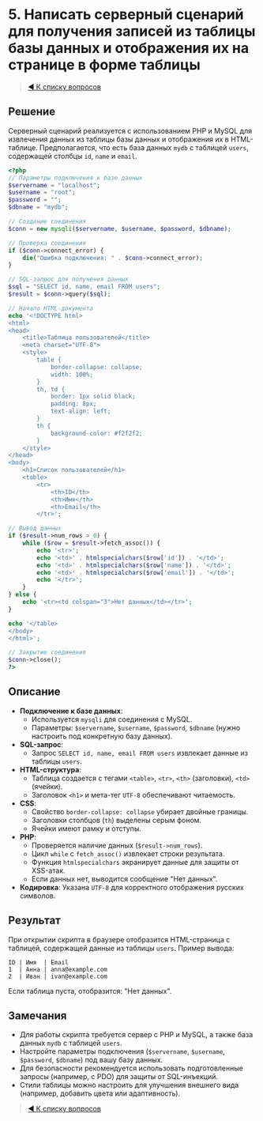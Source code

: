 # 5. Написать серверный сценарий для получения записей из таблицы базы данных и отображения их на странице в форме таблицы

> [◀️ К списку вопросов](../README.md#практические_задания)

## Решение

Серверный сценарий реализуется с использованием PHP и MySQL для извлечения данных из таблицы базы данных и отображения их в HTML-таблице. Предполагается, что есть база данных `mydb` с таблицей `users`, содержащей столбцы `id`, `name` и `email`.

```php
<?php
// Параметры подключения к базе данных
$servername = "localhost";
$username = "root";
$password = "";
$dbname = "mydb";

// Создание соединения
$conn = new mysqli($servername, $username, $password, $dbname);

// Проверка соединения
if ($conn->connect_error) {
    die("Ошибка подключения: " . $conn->connect_error);
}

// SQL-запрос для получения данных
$sql = "SELECT id, name, email FROM users";
$result = $conn->query($sql);

// Начало HTML-документа
echo '<!DOCTYPE html>
<html>
<head>
    <title>Таблица пользователей</title>
    <meta charset="UTF-8">
    <style>
        table {
            border-collapse: collapse;
            width: 100%;
        }
        th, td {
            border: 1px solid black;
            padding: 8px;
            text-align: left;
        }
        th {
            background-color: #f2f2f2;
        }
    </style>
</head>
<body>
    <h1>Список пользователей</h1>
    <table>
        <tr>
            <th>ID</th>
            <th>Имя</th>
            <th>Email</th>
        </tr>';

// Вывод данных
if ($result->num_rows > 0) {
    while ($row = $result->fetch_assoc()) {
        echo '<tr>';
        echo '<td>' . htmlspecialchars($row['id']) . '</td>';
        echo '<td>' . htmlspecialchars($row['name']) . '</td>';
        echo '<td>' . htmlspecialchars($row['email']) . '</td>';
        echo '</tr>';
    }
} else {
    echo '<tr><td colspan="3">Нет данных</td></tr>';
}

echo '</table>
</body>
</html>';

// Закрытие соединения
$conn->close();
?>
```

## Описание

- **Подключение к базе данных**:
  - Используется `mysqli` для соединения с MySQL.
  - Параметры: `$servername`, `$username`, `$password`, `$dbname` (нужно настроить под конкретную базу данных).
- **SQL-запрос**:
  - Запрос `SELECT id, name, email FROM users` извлекает данные из таблицы `users`.
- **HTML-структура**:
  - Таблица создается с тегами `<table>`, `<tr>`, `<th>` (заголовки), `<td>` (ячейки).
  - Заголовок `<h1>` и мета-тег `UTF-8` обеспечивают читаемость.
- **CSS**:
  - Свойство `border-collapse: collapse` убирает двойные границы.
  - Заголовки столбцов (`th`) выделены серым фоном.
  - Ячейки имеют рамку и отступы.
- **PHP**:
  - Проверяется наличие данных (`$result->num_rows`).
  - Цикл `while` с `fetch_assoc()` извлекает строки результата.
  - Функция `htmlspecialchars` экранирует данные для защиты от XSS-атак.
  - Если данных нет, выводится сообщение "Нет данных".
- **Кодировка**: Указана `UTF-8` для корректного отображения русских символов.

## Результат

При открытии скрипта в браузере отобразится HTML-страница с таблицей, содержащей данные из таблицы `users`. Пример вывода:

```text
ID | Имя  | Email
1  | Анна | anna@example.com
2  | Иван | ivan@example.com
```

Если таблица пуста, отобразится: "Нет данных".

## Замечания

- Для работы скрипта требуется сервер с PHP и MySQL, а также база данных `mydb` с таблицей `users`.
- Настройте параметры подключения (`$servername`, `$username`, `$password`, `$dbname`) под вашу базу данных.
- Для безопасности рекомендуется использовать подготовленные запросы (например, с PDO) для защиты от SQL-инъекций.
- Стили таблицы можно настроить для улучшения внешнего вида (например, добавить цвета или адаптивность).

> [◀️ К списку вопросов](../README.md#практические_задания)
